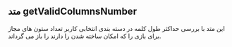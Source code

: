 ## متد getValidColumnsNumber

این متد با بررسی حداکثر طول کلمه در دسته بندی انتخابی کاربر تعداد ستون های مجاز برای بازی را که امکان ساخته شدن را دارند را باز می گرداند.
